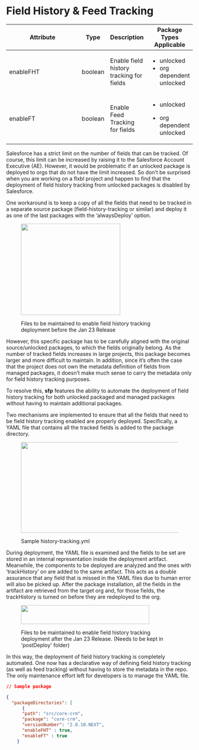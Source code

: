 # Field History & Feed  Tracking

<table><thead><tr><th width="229">Attribute</th><th>Type</th><th>Description</th><th>Package Types Applicable</th></tr></thead><tbody><tr><td>enableFHT</td><td>boolean</td><td>Enable  field history tracking for fields</td><td><p></p><ul><li>unlocked</li><li>org dependent unlocked</li></ul><p></p></td></tr><tr><td>enableFT</td><td>boolean</td><td>Enable Feed Tracking for fields</td><td><p></p><ul><li>unlocked</li></ul><ul><li>org dependent unlocked</li></ul></td></tr></tbody></table>

Salesforce has a strict limit on the number of fields that can be tracked. Of course, this limit can be increased by raising it to the Salesforce Account Executive (AE). However, it would be problematic if an unlocked package is deployed to orgs that do not have the limit increased. So don’t be surprised when you are working on a flxbl project and happen to find that the deployment of field history tracking from unlocked packages is disabled by Salesforce.

One workaround  is to keep a copy of all the fields that need to be tracked in a separate source package (field-history-tracking or similar) and deploy it as one of the last packages with the ‘alwaysDeploy’ option.

<figure><img src="https://miro.medium.com/v2/resize:fit:536/1*p43ndpkmL2HzW7qr4pHAuQ.png" alt="" height="246" width="268"><figcaption><p>Files to be maintained to enable field history tracking deployment before the Jan 23 Release</p></figcaption></figure>

However, this specific package has to be carefully aligned with the original source/unlocked packages, to which the fields originally belong. As the number of tracked fields increases in large projects, this package becomes larger and more difficult to maintain. In addition, since it’s often the case that the project does not own the metadata definition of fields from managed packages, it doesn’t make much sense to carry the metadata only for field history tracking purposes.

To resolve this, **sfp** features the ability to automate the deployment of field history tracking for both unlocked packaged and managed packages without having to maintain additional packages.

Two mechanisms are implemented to ensure that all the fields that need to be field history tracking enabled are properly deployed. Specifically, a YAML file that contains all the tracked fields is added to the package directory.

<figure><img src="https://miro.medium.com/v2/resize:fit:1002/1*mMeUFwmSJwiSvIRIz0DfkQ.png" alt="" height="244" width="501"><figcaption><p>Sample history-tracking.yml</p></figcaption></figure>

During deployment, the YAML file is examined and the fields to be set are stored in an internal representation inside the deployment artifact. Meanwhile, the components to be deployed are analyzed and the ones with ‘trackHistory’ on are added to the same artifact. This acts as a double assurance that any field that is missed in the YAML files due to human error will also be picked up. After the package installation, all the fields in the artifact are retrieved from the target org and, for those fields, the trackHistory is turned on before they are redeployed to the org.

<figure><img src="https://miro.medium.com/v2/resize:fit:692/1*ozMGWIZ9wNm7-IdlLfFPsA.png" alt="" height="51" width="346"><figcaption><p>Files to be maintained to enable field history tracking deployment after the Jan 23 Release. (Needs to be kept in 'postDeploy' folder) </p></figcaption></figure>

In this way, the deployment of field history tracking is completely automated. One now has a declarative way of defining field history tracking (as well as feed tracking) without having to store the metadata in the repo. The only maintenance effort left for developers is to manage the YAML file.



```json
// Sample package 

{
  "packageDirectories": [
      {    
      "path": "src/core-crm",
      "package": "core-crm",
      "versionNumber": "2.0.10.NEXT",
      "enableFHT" : true,
      "enableFT" : true
    }

```
